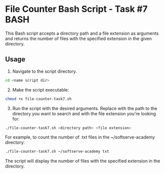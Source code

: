 # File Counter Bash Script - Task #7 BASH 

This Bash script accepts a directory path and a file extension as arguments and returns the number of files with the specified extension in the given directory.

## Usage

1. Navigate to the script directory.
```bash
cd <name script dir>
```

2. Make the script executable:
```bash
chmod +x file-counter-task7.sh
```

3. Run the script with the desired arguments. Replace <directory path> with the path to the directory you want to search and <file extension> with the file extension you're looking for:
```bash
./file-counter-task7.sh <directory path> <file extension>
```
For example, to count the number of .txt files in the ~/softserve-academy directory:
```bash
./file-counter-task7.sh ~/softserve-academy txt
```
The script will display the number of files with the specified extension in the directory.